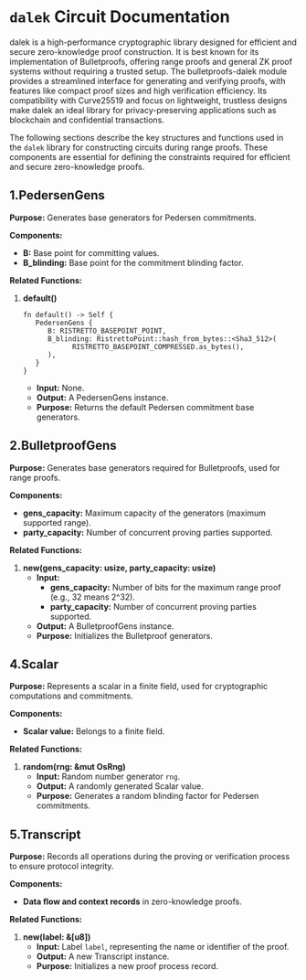 # `dalek` Circuit Documentation
dalek is a high-performance cryptographic library designed for efficient and secure zero-knowledge proof construction. It is best known for its implementation of Bulletproofs, offering range proofs and general ZK proof systems without requiring a trusted setup. The bulletproofs-dalek module provides a streamlined interface for generating and verifying proofs, with features like compact proof sizes and high verification efficiency. Its compatibility with Curve25519 and focus on lightweight, trustless designs make dalek an ideal library for privacy-preserving applications such as blockchain and confidential transactions.

The following sections describe the key structures and functions used in the `dalek` library for constructing circuits during range proofs. These components are essential for defining the constraints required for efficient and secure zero-knowledge proofs.

## 1.PedersenGens

**Purpose:** Generates base generators for Pedersen commitments.

**Components:**
- **B:** Base point for committing values.
- **B_blinding:** Base point for the commitment blinding factor.

**Related Functions:**
1. **default()**
   ```
   fn default() -> Self {
      PedersenGens {
         B: RISTRETTO_BASEPOINT_POINT,
         B_blinding: RistrettoPoint::hash_from_bytes::<Sha3_512>(
               RISTRETTO_BASEPOINT_COMPRESSED.as_bytes(),
         ),
      }
   }
   ```
   - **Input:** None.
   - **Output:** A PedersenGens instance.
   - **Purpose:** Returns the default Pedersen commitment base generators.

## 2.BulletproofGens

**Purpose:** Generates base generators required for Bulletproofs, used for range proofs.

**Components:**
- **gens_capacity:** Maximum capacity of the generators (maximum supported range).
- **party_capacity:** Number of concurrent proving parties supported.

**Related Functions:**
1. **new(gens_capacity: usize, party_capacity: usize)**
   - **Input:**
     - **gens_capacity:** Number of bits for the maximum range proof (e.g., 32 means 2^32).
     - **party_capacity:** Number of concurrent proving parties supported.
   - **Output:** A BulletproofGens instance.
   - **Purpose:** Initializes the Bulletproof generators.

## 4.Scalar

**Purpose:** Represents a scalar in a finite field, used for cryptographic computations and commitments.

**Components:**
- **Scalar value:** Belongs to a finite field.

**Related Functions:**
1. **random(rng: &mut OsRng)**
   - **Input:** Random number generator `rng`.
   - **Output:** A randomly generated Scalar value.
   - **Purpose:** Generates a random blinding factor for Pedersen commitments.

## 5.Transcript

**Purpose:** Records all operations during the proving or verification process to ensure protocol integrity.

**Components:**
- **Data flow and context records** in zero-knowledge proofs.

**Related Functions:**
1. **new(label: &[u8])**
   - **Input:** Label `label`, representing the name or identifier of the proof.
   - **Output:** A new Transcript instance.
   - **Purpose:** Initializes a new proof process record.